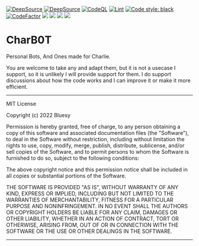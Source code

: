 [![DeepSource](https://deepsource.io/gh/Bluesy1/CharB0T.svg/?label=active+issues&show_trend=true&token=wb08Mu693aFli6scALkkEmql)](https://deepsource.io/gh/Bluesy1/CharB0T/?ref=repository-badge)
[![DeepSource](https://deepsource.io/gh/Bluesy1/CharB0T.svg/?label=resolved+issues&show_trend=true&token=wb08Mu693aFli6scALkkEmql)](https://deepsource.io/gh/Bluesy1/CharB0T/?ref=repository-badge)
[![CodeQL](https://github.com/Bluesy1/CharB0T/actions/workflows/codeql-analysis.yml/badge.svg)](https://github.com/Bluesy1/CharB0T/actions/workflows/codeql-analysis.yml)
[![Lint](https://github.com/Bluesy1/CharB0T/actions/workflows/black.yml/badge.svg)](https://github.com/Bluesy1/CharB0T/actions/workflows/black.yml)
[![Code style: black](https://img.shields.io/badge/code%20style-black-000000.svg)](https://github.com/psf/black)
[![CodeFactor](https://www.codefactor.io/repository/github/bluesy1/charb0t/badge)](https://www.codefactor.io/repository/github/bluesy1/charb0t)
[![](https://tokei.rs/b1/github/Bluesy1/CharB0T?category=code)](https://github.com/XAMPPRocky/tokei)
[![](https://tokei.rs/b1/github/Bluesy1/CharB0T?category=lines)](https://github.com/XAMPPRocky/tokei)
[![](https://tokei.rs/b1/github/Bluesy1/CharB0T?category=files)](https://github.com/XAMPPRocky/tokei)
[![](https://tokei.rs/b1/github/Bluesy1/CharB0T?category=comments)](https://github.com/XAMPPRocky/tokei)

# CharB0T
Personal Bots, And Ones made for Charlie.

You are welcome to take any and adapt them, but it is not a usecase I support, so it is unlikely I will provide support for them. I do support discussions about how the code works and I can improve it or make it more efficient.

----------------------------------------------------------------------------
MIT License

Copyright (c) 2022 Bluesy

Permission is hereby granted, free of charge, to any person obtaining a copy
of this software and associated documentation files (the "Software"), to deal
in the Software without restriction, including without limitation the rights
to use, copy, modify, merge, publish, distribute, sublicense, and/or sell
copies of the Software, and to permit persons to whom the Software is
furnished to do so, subject to the following conditions:

The above copyright notice and this permission notice shall be included in all
copies or substantial portions of the Software.

THE SOFTWARE IS PROVIDED "AS IS", WITHOUT WARRANTY OF ANY KIND, EXPRESS OR
IMPLIED, INCLUDING BUT NOT LIMITED TO THE WARRANTIES OF MERCHANTABILITY,
FITNESS FOR A PARTICULAR PURPOSE AND NONINFRINGEMENT. IN NO EVENT SHALL THE
AUTHORS OR COPYRIGHT HOLDERS BE LIABLE FOR ANY CLAIM, DAMAGES OR OTHER
LIABILITY, WHETHER IN AN ACTION OF CONTRACT, TORT OR OTHERWISE, ARISING FROM,
OUT OF OR IN CONNECTION WITH THE SOFTWARE OR THE USE OR OTHER DEALINGS IN THE
SOFTWARE.

----------------------------------------------------------------------------
